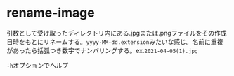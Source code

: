 # rename-image
引数として受け取ったディレクトリ内にある.jpgまたは.pngファイルをその作成日時をもとにリネームする。`yyyy-MM-dd.extension`みたいな感じ。名前に重複があったら括弧つき数字でナンバリングする。ex.`2021-04-05(1).jpg`

`-h`オプションでヘルプ